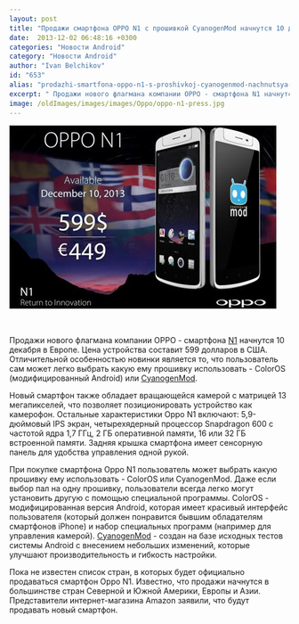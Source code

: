 ```yaml
---
layout: post
title: "Продажи смартфона OPPO N1 с прошивкой CyanogenMod начнутся 10 декабря"
date:  2013-12-02 06:48:16 +0300
categories: "Новости Android"
category: "Новости Android"
author: "Ivan Belchikov"
id: "653"
alias: "prodazhi-smartfona-oppo-n1-s-proshivkoj-cyanogenmod-nachnutsya-10-dekabrya"
excerpt: " Продажи нового флагмана компании OPPO - смартфона N1 начнутся 10 декабря в Европе. Цена устройства составит 599 долларов в США. Отличительной особенностью новинки является то, что пользователь сам может легко выбрать какую ему прошивку использовать - ColorOS (модифицированный Android) или CyanogenMod. "
image: /oldImages/images/images/Oppo/oppo-n1-press.jpg
---
```

<img src="/oldImages/images/images/Oppo/oppo-n1-press.jpg" alt="Смартфон Oppo N1" />

 

Продажи нового флагмана компании OPPO - смартфона <a href="index.php?option=com_content&amp;view=article&amp;id=620&amp;catid=8&amp;Itemid=102">N1</a> начнутся 10 декабря в Европе. Цена устройства составит 599 долларов в США. Отличительной особенностью новинки является то, что пользователь сам может легко выбрать какую ему прошивку использовать - ColorOS (модифицированный Android) или <a href="index.php?option=com_content&amp;view=article&amp;id=629&amp;catid=8&amp;Itemid=102">CyanogenMod</a>. 


Новый смартфон также обладает вращающейся камерой с матрицей 13 мегапикселей, что позволяет позиционировать устройство как камерофон. Остальные характеристики Oppo N1 включают: 5,9-дюймовый IPS экран, четырехядерный процессор Snapdragon 600 с частотой ядра 1,7 ГГц, 2 ГБ оперативной памяти, 16 или 32 ГБ встроенной памяти. Задняя крышка смартфона имеет сенсорную панель для удобства управления одной рукой.

При покупке смартфона Oppo N1 пользователь может выбрать какую прошивку ему использовать - ColorOS или CyanogenMod. Даже если выбор пал на одну прошивку, пользователи всегда легко могут установить другую с помощью специальной программы. ColorOS - модифицированная версия Android, которая имеет красивый интерфейс пользователя (который должен понравится бывшим обладателям смартфонов iPhone) и набор специальных программ (например для управления камерой). <a href="index.php?option=com_content&amp;view=article&amp;id=287&amp;catid=8&amp;Itemid=102">CyanogenMod</a> - создан на базе исходных тестов системы Android с внесением небольших изменений, которые улучшают производительность и гибкость настройки. 

Пока не известен список стран, в которых будет официально продаваться смартфон Oppo N1. Известно, что продажи начнутся в большинстве стран Северной и Южной Америки, Европы и Азии. Представители интернет-магазина Amazon заявили, что будут продавать новый смартфон.
